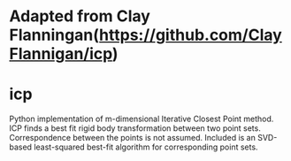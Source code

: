 # Adapted from Clay Flanningan(https://github.com/ClayFlannigan/icp)

# icp
Python implementation of m-dimensional Iterative Closest Point method.  ICP finds a best fit rigid body transformation between two point sets.  Correspondence between the points is not assumed. Included is an SVD-based least-squared best-fit algorithm for corresponding point sets.
